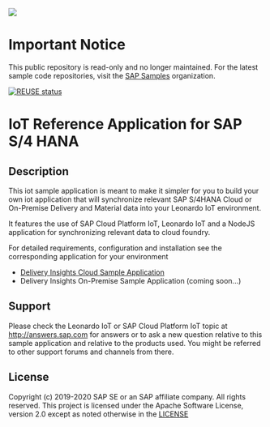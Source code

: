 ![](https://img.shields.io/badge/STATUS-NOT%20CURRENTLY%20MAINTAINED-red.svg?longCache=true&style=flat)

# Important Notice
This public repository is read-only and no longer maintained. For the latest sample code repositories, visit the [SAP Samples](https://github.com/SAP-samples) organization.

[![REUSE status](https://api.reuse.software/badge/github.com/SAP-samples/s4hana-iot-integrations)](https://api.reuse.software/info/github.com/SAP-samples/s4hana-iot-integrations)

# IoT Reference Application for SAP S/4 HANA

## Description

This iot sample application is meant to make it simpler for you to build your
own iot application that will synchronize relevant SAP S/4HANA Cloud or On-Premise
Delivery and Material data into your Leonardo IoT environment.

It features the use of SAP Cloud Platform IoT, Leonardo IoT and a NodeJS application
for synchronizing relevant data to cloud foundry.

For detailed requirements, configuration and installation see the corresponding
application for your environment
- [Delivery Insights Cloud Sample Application](Delivery%20Insights%20Cloud)
- Delivery Insights On-Premise Sample Application (coming soon...)

## Support
Please check the Leonardo IoT or SAP Cloud Platform IoT topic at http://answers.sap.com for answers or to ask a new question relative to this sample application and relative to the products used. You might be referred to other support forums and channels from there.

## License
Copyright (c) 2019-2020 SAP SE or an SAP affiliate company. All rights reserved. This project is licensed under the Apache Software License, version 2.0 except as noted otherwise in the [LICENSE](LICENSES/Apache-2.0.txt)
